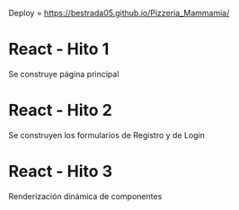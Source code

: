 Deploy = https://bestrada05.github.io/Pizzeria_Mammamia/

# React - Hito 1

Se construye página principal

# React - Hito 2

Se construyen los formularios de Registro y de Login

# React - Hito 3

Renderización dinámica de componentes
